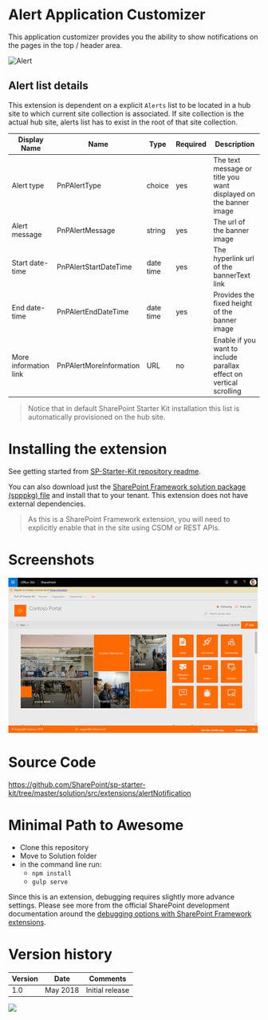 # Alert Application Customizer

This application customizer provides you the ability to show notifications on the pages in the top / header area.

![Alert](../../assets/images/components/ext-alert.gif)




## Alert list details

This extension is dependent on a explicit `Alerts` list to be located in a hub site to which current site collection is associated. If site collection is the actual hub site, alerts list has to exist in the root of that site collection.

| Display Name | Name | Type | Required | Description |
| ---- | ---- | ---- | ---- | ---- |
| Alert type | PnPAlertType | choice | yes | The text message or title you want displayed on the banner image |
| Alert message | PnPAlertMessage | string | yes | The url of the banner image |
| Start date-time | PnPAlertStartDateTime | date time | yes | The hyperlink url of the bannerText link |
| End date-time | PnPAlertEndDateTime | date time | yes | Provides the fixed height of the banner image |
| More information link | PnPAlertMoreInformation | URL | no | Enable if you want to include parallax effect on vertical scrolling |

> Notice that in default SharePoint Starter Kit installation this list is automatically provisioned on the hub site.

# Installing the extension

See getting started from [SP-Starter-Kit repository readme](https://github.com/SharePoint/sp-starter-kit).

You can also download just the [SharePoint Framework solution package (spppkg) file](https://github.com/SharePoint/sp-starter-kit/blob/master/package/sharepoint-starter-kit.sppkg) and install that to your tenant. This extension does not have external dependencies.

> As this is a SharePoint Framework extension, you will need to explicitly enable that in the site using CSOM or REST APIs. 

# Screenshots

![Alert](../../assets/images/components/ext-alert.png)

# Source Code

https://github.com/SharePoint/sp-starter-kit/tree/master/solution/src/extensions/alertNotification

# Minimal Path to Awesome

- Clone this repository
- Move to Solution folder
- in the command line run:
  - `npm install`
  - `gulp serve`

Since this is an extension, debugging requires slightly more advance settings. Please see more from the official SharePoint development documentation around the [debugging options with SharePoint Framework extensions](https://docs.microsoft.com/en-us/sharepoint/dev/spfx/debug-modern-pages).

# Version history

Version|Date|Comments
-------|----|--------
1.0|May 2018|Initial release


![](https://telemetry.sharepointpnp.com/sp-starter-kit/documentation/components/ext-alert)

